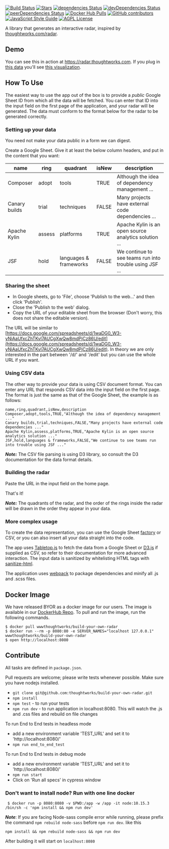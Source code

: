 [![Build Status](https://travis-ci.org/thoughtworks/build-your-own-radar.svg?branch=master)](https://travis-ci.org/thoughtworks/build-your-own-radar)
[![Stars](https://badgen.net/github/stars/thoughtworks/build-your-own-radar)](https://github.com/thoughtworks/build-your-own-radar)
[![dependencies Status](https://david-dm.org/thoughtworks/build-your-own-radar/status.svg)](https://david-dm.org/thoughtworks/build-your-own-radar)
[![devDependencies Status](https://david-dm.org/thoughtworks/build-your-own-radar/dev-status.svg)](https://david-dm.org/thoughtworks/build-your-own-radar?type=dev)
[![peerDependencies Status](https://david-dm.org/thoughtworks/build-your-own-radar/peer-status.svg)](https://david-dm.org/thoughtworks/build-your-own-radar?type=peer)
[![Docker Hub Pulls](https://img.shields.io/docker/pulls/wwwthoughtworks/build-your-own-radar.svg)](https://hub.docker.com/r/wwwthoughtworks/build-your-own-radar)
[![GitHub contributors](https://badgen.net/github/contributors/thoughtworks/build-your-own-radar?color=cyan)](https://github.com/thoughtworks/build-your-own-radar/graphs/contributors)
[![JavaScript Style Guide](https://img.shields.io/badge/code_style-standard-brightgreen.svg)](https://standardjs.com)
[![AGPL License](https://badgen.net/github/license/thoughtworks/build-your-own-radar)](https://github.com/thoughtworks/build-your-own-radar)


A library that generates an interactive radar, inspired by [thoughtworks.com/radar](http://thoughtworks.com/radar).

## Demo

You can see this in action at https://radar.thoughtworks.com. If you plug in [this data](https://docs.google.com/spreadsheets/d/1YXkrgV7Y6zShiPeyw4Y5_19QOfu5I6CyH5sGnbkEyiI/) you'll see [this visualization](https://radar.thoughtworks.com/?sheetId=https://docs.google.com/spreadsheets/d/1YXkrgV7Y6zShiPeyw4Y5_19QOfu5I6CyH5sGnbkEyiI). 

## How To Use

The easiest way to use the app out of the box is to provide a *public* Google Sheet ID from which all the data will be fetched. You can enter that ID into the input field on the first page of the application, and your radar will be generated. The data must conform to the format below for the radar to be generated correctly.

### Setting up your data

You need not make your data public in a form we can digest.

Create a Google Sheet. Give it at least the below column headers, and put in the content that you want:

| name          | ring   | quadrant               | isNew | description                                             |
|---------------|--------|------------------------|-------|---------------------------------------------------------|
| Composer      | adopt  | tools                  | TRUE  | Although the idea of dependency management ...          |
| Canary builds | trial  | techniques             | FALSE | Many projects have external code dependencies ...       |
| Apache Kylin  | assess | platforms              | TRUE  | Apache Kylin is an open source analytics solution ...   |
| JSF           | hold   | languages & frameworks | FALSE | We continue to see teams run into trouble using JSF ... |

### Sharing the sheet

* In Google sheets, go to 'File', choose 'Publish to the web...' and then click 'Publish'.
* Close the 'Publish to the web' dialog.
* Copy the URL of your editable sheet from the browser (Don't worry, this does not share the editable version). 

The URL will be similar to [https://docs.google.com/spreadsheets/d/1waDG0_W3-yNiAaUfxcZhTKvl7AUCgXwQw8mdPjCz86U/edit](https://docs.google.com/spreadsheets/d/1waDG0_W3-yNiAaUfxcZhTKvl7AUCgXwQw8mdPjCz86U/edit). In theory we are only interested in the part between '/d/' and '/edit' but you can use the whole URL if you want.

### Using CSV data
The other way to provide your data is using CSV document format.
You can enter any URL that responds CSV data into the input field on the first page.
The format is just the same as that of the Google Sheet, the example is as follows:

```
name,ring,quadrant,isNew,description  
Composer,adopt,tools,TRUE,"Although the idea of dependency management ..."  
Canary builds,trial,techniques,FALSE,"Many projects have external code dependencies ..."  
Apache Kylin,assess,platforms,TRUE,"Apache Kylin is an open source analytics solution ..."  
JSF,hold,languages & frameworks,FALSE,"We continue to see teams run into trouble using JSF ..."  
```

***Note:*** The CSV file parsing is using D3 library, so consult the D3 documentation for the data format details.

### Building the radar

Paste the URL in the input field on the home page.

That's it!

***Note:*** The quadrants of the radar, and the order of the rings inside the radar will be drawn in the order they appear in your data.


### More complex usage

To create the data representation, you can use the Google Sheet [factory](/src/util/factory.js) or CSV, or you can also insert all your data straight into the code.

The app uses [Tabletop.js](https://github.com/jsoma/tabletop) to fetch the data from a Google Sheet or [D3.js](https://d3js.org/) if supplied as CSV, so refer to their documentation for more advanced interaction.  The input data is sanitized by whitelisting HTML tags with [sanitize-html](https://github.com/punkave/sanitize-html).

The application uses [webpack](https://webpack.github.io/) to package dependencies and minify all .js and .scss files.

## Docker Image
We have released BYOR as a docker image for our users. The image is available in our [DockerHub Repo](https://hub.docker.com/r/wwwthoughtworks/build-your-own-radar/). To pull and run the image, run the following commands.

```
$ docker pull wwwthoughtworks/build-your-own-radar
$ docker run --rm -p 8080:80 -e SERVER_NAMES="localhost 127.0.0.1" wwwthoughtworks/build-your-own-radar
$ open http://localhost:8080
```

## Contribute

All tasks are defined in `package.json`.

Pull requests are welcome; please write tests whenever possible. 
Make sure you have nodejs installed.

- `git clone git@github.com:thoughtworks/build-your-own-radar.git`
- `npm install`
- `npm test` - to run your tests
- `npm run dev` - to run application in localhost:8080. This will watch the .js and .css files and rebuild on file changes

To run End to End tests in headless mode
- add a new environment variable 'TEST_URL' and set it to 'http://localhost:8080/'
- `npm run end_to_end_test`

To run End to End tests in debug mode
- add a new environment variable 'TEST_URL' and set it to 'http://localhost:8080/'
- `npm run start`
- Click on 'Run all specs' in cypress window

### Don't want to install node? Run with one line docker

     $ docker run -p 8080:8080 -v $PWD:/app -w /app -it node:10.15.3 /bin/sh -c 'npm install && npm run dev'

***Note***: If you are facing Node-sass compile error while running, please prefix the command `npm rebuild node-sass` before `npm run dev`. like this
```
npm install && npm rebuild node-sass && npm run dev
```

After building it will start on `localhost:8080`
